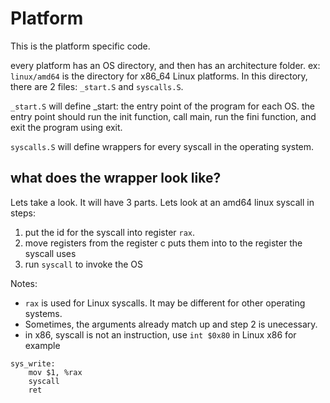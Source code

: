 # Platform
This is the platform specific code.

every platform has an OS directory, and then has an architecture folder.
ex: `linux/amd64` is the directory for x86_64 Linux platforms. In
this directory, there are 2 files: `_start.S` and `syscalls.S`.

`_start.S` will define \_start: the entry point of the program for each OS.
the entry point should run the init function, call main, run the fini function,
and exit the program using exit.

`syscalls.S` will define wrappers for every syscall in the operating system.

## what does the wrapper look like?
Lets take a look. It will have 3 parts. Lets look at an amd64 linux syscall
in steps:

1. put the id for the syscall into register `rax`.
2. move registers from the register c puts them into to the register the syscall
uses
3. run `syscall` to invoke the OS

Notes:
 - `rax` is used for Linux syscalls. It may be different for other operating systems.
 - Sometimes, the arguments already match up and step 2 is unecessary.
 - in x86, syscall is not an instruction, use `int $0x80` in Linux x86 for example

```x86asm
sys_write:
    mov $1, %rax
    syscall
    ret
```
